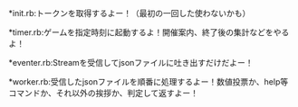 *init.rb:トークンを取得するよー！（最初の一回した使わないかも）  

*timer.rb:ゲームを指定時刻に起動するよ！開催案内、終了後の集計などをやるよ！  

*eventer.rb:Streamを受信してjsonファイルに吐き出すだけだよー！

*worker.rb:受信したjsonファイルを順番に処理するよー！数値投票か、help等コマンドか、それ以外の挨拶か、判定して返すよー！
